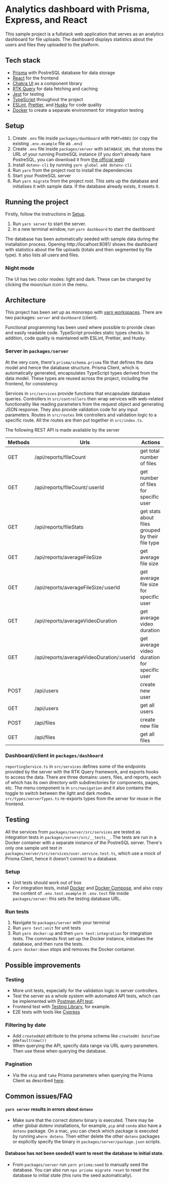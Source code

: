 # Analytics dashboard with Prisma, Express, and React

This sample project is a fullstack web application that serves as an analytics dashboard for file uploads. The dashboard displays statistics about the users and files they uploaded to the platform.

## Tech stack
* [Prisma](https://www.prisma.io/) with PostreSQL database for data storage
* [React](https://reactjs.org/) for the frontend
* [Chakra UI](https://chakra-ui.com/) as a component library
* [RTK Query](https://redux-toolkit.js.org/rtk-query/overview) for data fetching and caching
* [Jest](https://jestjs.io/) for testing
* [TypeScript](https://www.typescriptlang.org/) throughout the project
* [ESLint](https://eslint.org/), [Prettier](https://prettier.io/), and [Husky](https://typicode.github.io/husky/#/) for code quality
* [Docker](https://www.docker.com/) to create a separate environment for integration testing

## Setup
1. Create `.env` file inside `packages/dashboard` with `PORT=8081`  (or copy the existing `.env.example` file as `.env`)
2. Create `.env` file inside `packages/server` with `DATABASE_URL` that stores the URL of your running PostreSQL instance (if you don't already have PostreSQL, you can download it from [the official web](https://www.postgresql.org/download/))
3. Install `dotenv-cli` by running `yarn global add dotenv-cli`
4. Run `yarn` from the project root to install the dependencies
5. Start your PostreSQL server
6. Run `yarn migrate` from the project root. This sets up the database and initialises it with sample data. If the database already exists, it resets it.


## Running the project
Firstly, follow the instructions in [Setup](#setup).
1. Run `yarn server` to start the server.
2. In a new terminal window, run `yarn dashboard` to start the dashboard

The database has been automatically seeded with sample data during the installation process. Opening http://localhost:8081/ shows the dashboard with statistics about the file uploads (totals and then segmented by file type). It also lists all users and files.

### Night mode
The UI has two color modes: light and dark. These can be changed by clicking the moon/sun icon in the menu.


## Architecture

This project has been set up as monorepo with [yarn workspaces](https://classic.yarnpkg.com/en/docs/workspaces/). There are two packages: `server` and `dashboard` (client).

Functional programming has been used where possible to provide clean and easily readable code. TypeScript provides static types checks. In addition, code quality is maintained with ESLint, Prettier, and Husky.

### Server in `packages/server`

At the very core, there's `prisma/schema.prisma` file that defines the data model and hence the database structure. Prisma Client, which is automatically generated, encapsulates TypeScript types derived from the data model. These types are reused across the project, including the frontend, for consistency.

Services in `src/services` provide functions that encapsulate database queries. Controllers in `src/controllers` then wrap services with web-related functionality like reading parameters from the request object and generating JSON response. They also provide validation code for any input parameters. Routes in `src/routes` link controllers and validation logic to a specific route. All the routes are then put together in `src/index.ts`.

The following REST API is made available by the server

| Methods | Urls                                      | Actions                                          |
|---------|-------------------------------------------|--------------------------------------------------|
| GET     | /api/reports/fileCount                    | get total number of files                        |
| GET     | /api/reports/fileCount/:userId            | get number of files for specific user            |
| GET     | /api/reports/fileStats                    | get stats about files grouped by their file type |
| GET     | /api/reports/averageFileSize              | get average file size                            |
| GET     | /api/reports/averageFileSize/:userId      | get average file size for specific user          |
| GET     | /api/reports/averageVideoDuration         | get average video duration                       |
| GET     | /api/reports/averageVideoDuration/:userId | get average video duration for specific user     |
| POST    | /api/users                                | create new user                                  |
| GET     | /api/users                                | get all users                                    |
| POST    | /api/files                                | create new file                                  |
| GET     | /api/files                                | get all files                                    |

### Dashboard/client in `packages/dashboard`

`reportingService.ts` in `src/services` defines some of the endpoints provided by the server with the RTK Query framework, and exports hooks to access the data. There are three domains: users, files, and reports, each of which has its own directory with subdirectories for components, pages, etc. The menu component is in `src/navigation` and it also contains the toggle to switch between the light and dark modes. `src/types/serverTypes.ts` re-exports types from the server for reuse in the frontend.

## Testing

All the services from `packages/server/src/services` are tested as integration tests in `packages/server/src/__tests__`. The tests are run in a Docker container with a separate instance of the PostreSQL server. There's only one sample unit test in `packages/server/src/services/user.service.test.ts`, which use a mock of Prisma Client, hence it doesn't connect to a database.

### Setup
* Unit tests should work out of box
* For integration tests, install [Docker](https://docs.docker.com/get-docker/) and [Docker Compose](https://docs.docker.com/compose/install/), and also copy the content of `.env.test.example` in `.env.test` file inside `packages/server`: this sets the testing database URL.

### Run tests
1. Navigate to `packages/server` with your terminal
2. Run `yarn test:unit` for unit tests
3. Run `yarn docker:up` and then `yarn test:integration` for integration tests. The commands first set up the Docker instance, initialises the database, and then runs the tests.
4. `yarn docker:down` stops and removes the Docker container.

## Possible improvements

### Testing
* More unit tests, especially for the validation logic in server controllers.
* Test the server as a whole system with automated API tests, which can be implemented with [Postman API test](https://www.postman.com/api-platform/api-testing/).
* Frontend test with [Testing Library](https://testing-library.com/), for example.
* E2E tests with tools like [Cypress](https://www.cypress.io/)

### Filtering by date
* Add `createdAdd` attribute to the prisma schema like `createdAt DateTime @default(now())`
* When querying the API, specify data range via URL query parameters. Then use these when querying the database.

### Pagination
* Via the `skip` and `take` Prisma parameters when querying the Prisma Client as described [here](https://www.prisma.io/docs/concepts/components/prisma-client/pagination).


## Common issues/FAQ

#### `yarn server` results in errors about `dotenv`
* Make sure that the correct dotenv binary is executed. There may be other global dotenv installations, for example, `pip` and `conda` also have a `dotenv` package. On a mac, you can check which package is executed by running `where dotenv`. Then either delete the other `dotenv` packages or explicitly specify the binary in `packages/server/package.json` scripts.

#### Database has not been seeded/I want to reset the database to initial state.
* From `packages/server` run `yarn prisma:seed` to manually seed the database. You can also run `npx prisma migrate reset` to reset the database to initial state (this runs the seed automatically).
